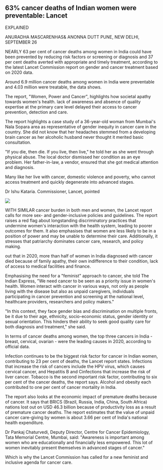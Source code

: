 ## 63% cancer deaths of Indian women were preventable: Lancet

EXPLAINED

ANURADHA MASCARENHAS& ANONNA DUTT PUNE, NEW DELHI, SEPTEMBER 26

NEARLY 63 per cent of cancer deaths among women in India could have been prevented by reducing risk factors or screening or diagnosis and 37 per cent deaths averted with appropriate and timely treatment, according to the latest Lancet Commission report on gender and cancer treatment based on 2020 data.

Around 6.9 million cancer deaths among women in India were preventable and 4.03 million were treatable, the data shows.

The report, "Women, Power and Cancer", highlights how societal apathy towards women's health. lack of awareness and absence of quality expertise at the primary care level delayed their access to cancer prevention, detection and care.

The report highlights a case study of a 36-year-old woman from Mumbai's Nala Sopara area as representative of gender inequity in cancer care in the country. She did not know that her headaches stemmed from a developing brain cancer as her alcoholic husband never thought it merited basic consultation.

"If you die, then die. If you live, then live," he told her as she went through physical abuse. The local doctor dismissed her condition as an eye problem. Her father-in-law, a vendor, ensured that she got medical attention and diagnosis.

Many like her live with cancer, domestic violence and poverty, who cannot access treatment and quickly degenerate into advanced stages.

Dr Ishu Kataria. Commissioner, Lancet, pointed

![](_page_0_Picture_9.jpeg)

WITH SIMILAR cancer burden in both men and women, the Lancet report calls for more sex- and gender-inclusive policies and guidelines. The report raises a red flag about longstanding discriminatory practices that undermine women's interaction with the health system, leading to poorer outcomes for them. It also emphasises that women are less likely to be in a position of power and may be unable to determine their care. Additionally, it stresses that patriarchy dominates cancer care, research, and policy making.

out that in 2020, more than half of women in India diagnosed with cancer died because of family apathy, their own indifference to their condition, lack of access to medical facilities and finance.

Emphasising the need for a "feminist" approach to cancer, she told The Indian Express, "We need cancer to be seen as a priority issue in women's health. Women interact with cancer in various ways, not only as people living with the disease but also as unpaid caregivers, individuals participating in cancer prevention and screening at the national level, healthcare providers, researchers and policy makers."

"In this context, they face gender bias and discrimination on multiple fronts, be it due to their age, ethnicity, socio-economic status, gender identity or sexual orientation. This hinders their ability to seek good quality care for both diagnosis and treatment," she said.

In terms of cancer deaths among women, the top three cancers in India - breast, cervical, ovarian - were the leading causes in 2020, according to official data.

Infection continues to be the biggest risk factor for cancer in Indian women, contributing to 23 per cent of deaths, the Lancet report states. Infections that increase the risk of cancers include the HPV virus, which causes cervical cancer, and Hepatitis B and Cinfections that increase the risk of liver cancer. Tobacco is the second important risk factor, contributing to six per cent of the cancer deaths, the report says. Alcohol and obesity each contributed to one per cent of cancer mortality in India.

The report also looks at the economic impact of premature deaths because of cancer. It says that BRICS (Brazil, Russia, India, China, South Africa) nations lost out on USD 46.3 billion because of productivity loss as a result of premature cancer deaths. The report estimates that the value of unpaid cancer care-giving by women is about 3.66 per cent of India's national health expenditure.

Dr Pankaj Chaturvedi, Deputy Director, Centre for Cancer Epidemiology, Tata Memorial Centre, Mumbai, said: "Awareness is important among women who are educationally and financially less empowered. This lot of women inevitably present themselves in advanced stages of cancer."

Which is why the Lancet Commission has called for a new feminist and inclusive agenda for cancer care.